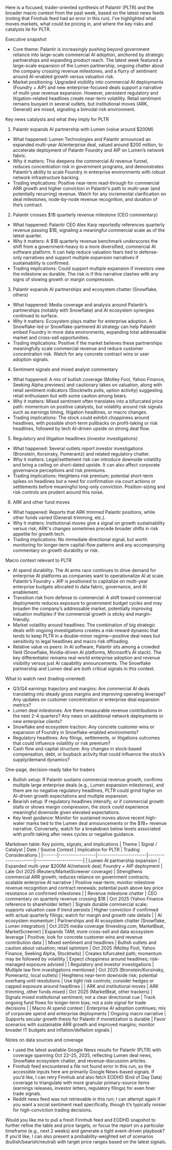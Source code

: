 Here is a focused, trader-oriented synthesis of Palantir (PLTR) and the broader macro context from the past week, based on the latest news feeds (noting that Finnhub feed had an error in this run). I’ve highlighted what moves markets, what could be pricing in, and where the key risks and catalysts lie for PLTR.

Executive snapshot
- Core theme: Palantir is increasingly pushing beyond government reliance into large-scale commercial AI adoption, anchored by strategic partnerships and expanding product reach. The latest week featured a large-scale expansion of the Lumen partnership, ongoing chatter about the company crossing revenue milestones, and a flurry of sentiment around AI-enabled growth versus valuation risk.
- Market positioning: Upgraded visibility into commercial AI deployments (Foundry + AIP) and new enterprise-focused deals support a narrative of multi-year revenue expansion. However, persistent regulatory and litigation-related headlines create near-term volatility. Retail sentiment remains buoyant in several outlets, but institutional moves (ARK, Generali) are mixed, signaling a bimodal risk environment.

Key news catalysts and what they imply for PLTR
1) Palantir expands AI partnership with Lumen (value around $200M)
- What happened: Lumen Technologies and Palantir announced an expanded multi-year AI/enterprise deal, valued around $200 million, to accelerate deployment of Palantir Foundry and AIP on Lumen’s network fabric.
- Why it matters: This deepens the commercial AI revenue funnel, reduces concentration risk in government programs, and demonstrates Palantir’s ability to scale Foundry in enterprise environments with robust network infrastructure backing.
- Trading implications: Positive near-term read-through for commercial ARR growth and higher conviction in Palantir’s path to multi-year (and potentially recurring) revenue. Watch for any incremental clarification on deal milestones, node-by-node revenue recognition, and duration of the’s contract.

2) Palantir crosses $1B quarterly revenue milestone (CEO commentary)
- What happened: Palantir CEO Alex Karp reportedly references quarterly revenue passing $1B, signaling a meaningful commercial scale as of the latest quarter.
- Why it matters: A $1B quarterly revenue benchmark underscores the shift from a government-heavy to a more diversified, commercial AI software platform. It can help reduce valuation fears tied to defense-only narratives and support multiple expansion narratives if sustainability is confirmed.
- Trading implications: Could support multiple expansion if investors view the milestone as durable. The risk is if this narrative clashes with any signs of slowing growth or margin compression.

3) Palantir expands AI partnerships and ecosystem chatter (Snowflake, others)
- What happened: Media coverage and analysis around Palantir’s partnerships (notably with Snowflake) and AI ecosystem synergies continued to surface.
- Why it matters: Ecosystem plays matter for enterprise adoption. A Snowflake-led or Snowflake-partnered AI strategy can help Palantir embed Foundry in more data environments, expanding total addressable market and cross-sell opportunities.
- Trading implications: Positive if the market believes these partnerships meaningfully scale commercial revenue and reduce customer concentration risk. Watch for any concrete contract wins or user adoption signals.

4) Sentiment signals and mixed analyst commentary
- What happened: A mix of bullish coverage (Motley Fool, Yahoo Finance, Seeking Alpha previews) and cautionary takes on valuation, along with retail sentiment indicators (Stocktwits polls, option activity) suggesting retail enthusiasm but with some caution among bears.
- Why it matters: Mixed sentiment often translates into a bifurcated price path: momentum on positive catalysts, but volatility around risk signals such as earnings timing, litigation headlines, or macro changes.
- Trading implications: The stock could exhibit choppiness around headlines, with possible short-term pullbacks on profit-taking or risk headlines, followed by tech AI-driven upside on strong deal flow.

5) Regulatory and litigation headlines (investor investigations)
- What happened: Several outlets report investor investigations (Bronstein, Korsinsky, Pomerantz) and related regulatory chatter.
- Why it matters: Legal/settlement risk can introduce downside volatility and bring a ceiling on short-dated upside. It can also affect corporate governance perceptions and risk premiums.
- Trading implications: Heightens risk premium; potential short-term spikes on headlines but a need for confirmation via court actions or settlements before meaningful long-only conviction. Position-sizing and risk controls are prudent around this noise.

6) ARK and other fund moves
- What happened: Reports that ARK trimmed Palantir positions, while other funds varied (Generali trimming, etc.).
- Why it matters: Institutional moves give a signal on growth sustainability versus risk; ARK's changes sometimes precede broader shifts in risk appetite for growth tech.
- Trading implications: No immediate directional signal, but worth monitoring for longer-term capital-flow patterns and any accompanying commentary on growth durability or risk.

Macro context relevant to PLTR
- AI spend durability: The AI arms race continues to drive demand for enterprise AI platforms as companies want to operationalize AI at scale. Palantir’s Foundry + AIP is positioned to capitalize on multi-year enterprise budgets allocated to data fabric, governance, and AI enablement.
- Transition risk from defense to commercial: A shift toward commercial deployments reduces exposure to government budget cycles and may broaden the company’s addressable market, potentially improving valuation multiples if the commercial growth is sticky and margin-friendly.
- Market volatility around headlines: The combination of big strategic deals with ongoing investigations creates a risk-reward dynamic that tends to keep PLTR in a double-minor regime—positive deal news but sensitivity to legal headlines and macro risk offloading.
- Relative value vs peers: In AI software, Palantir sits among a crowded field (Snowflake, Nvidia-driven AI platforms, Microsoft’s AI stack). The key differentiator remains real-world enterprise adoption and revenue visibility versus just AI capability announcements. The Snowflake partnership and Lumen deal are both critical signals in this context.

What to watch next (trading-oriented)
- Q3/Q4 earnings trajectory and margins: Are commercial AI deals translating into steady gross margins and improving operating leverage? Any updates on customer concentration or enterprise deal expansion metrics?
- Lumen deal milestones: Are there measurable revenue contributions in the next 2-4 quarters? Any news on additional network deployments or new enterprise clients?
- Snowflake and ecosystem traction: Any concrete customer wins or expansion of Foundry in Snowflake-enabled environments?
- Regulatory headlines: Any filings, settlements, or litigations outcomes that could influence volatility or risk premium?
- Cash flow and capital structure: Any changes in stock-based compensation, debt, or buyback activity that could influence the stock’s supply/demand dynamics?

One-page, decision-ready take for traders
- Bullish setup: If Palantir sustains commercial revenue growth, confirms multiple large enterprise deals (e.g., Lumen expansion milestones), and there are no negative regulatory headlines, PLTR could grind higher on AI-driven growth expectations and multiple expansion.
- Bearish setup: If regulatory headlines intensify, or if commercial growth stalls or shows margin compression, the stock could experience meaningful downside given elevated expectations.
- Key level guidance: Monitor for sustained moves above recent high-water marks tied to the Lumen deal announcements or the $1B+ revenue narrative. Conversely, watch for a breakdown below levels associated with profit-taking after news cycles or negative guidance.

Markdown table: Key points, signals, and implications
| Theme | Signal / Catalyst | Date / Source Context | Implication for PLTR | Trading Considerations |
|-------|------------------|------------------------|----------------------|-----------------------|
| Lumen AI partnership expansion | Expanded multi-year $200M AI/network deal; Foundry + AIP deployment | Late Oct 2025 (Reuters/MarketScreener coverage) | Strengthens commercial ARR growth; reduces reliance on government contracts; scalable enterprise AI narrative | Positive near-term; monitor milestone revenue recognition and contract renewals; potential push above key price resistance on confirmed milestones |
| Revenue milestone chatter | CEO commentary on quarterly revenue crossing $1B | Oct 2025 (Yahoo Finance reference to shareholder letter) | Signals durable commercial scale; supports valuation case if trend persists | Higher conviction if confirmed with actual quarterly filings; watch for margin and growth rate details |
| AI ecosystem momentum | Partnerships and AI ecosystem chatter (Snowflake, Lumen integration) | Oct 2025 media coverage (Investing.com, MarketBeat, MarketScreener) | Expands TAM; more cross-sell and data ecosystem leverage | Positive; look for concrete customer wins and revenue contribution data |
| Mixed sentiment and headlines | Bullish outlets and caution about valuation; retail optimism | Oct 2025 (Motley Fool, Yahoo Finance, Seeking Alpha, Stocktwits) | Creates bifurcated path; momentum may be followed by volatility | Expect choppiness around headlines; risk-managed exposure advised |
| Regulatory and investor investigations | Multiple law firm investigations mentioned | Oct 2025 (Bronstein/Korsinsky, Pomerantz, local outlets) | Heightens near-term downside risk; potential overhang until resolutions | Use tight risk controls; consider hedges or capped exposure around headlines |
| ARK and institutional moves | ARK trimming, other funds mixed | Oct 2025 (MarketBeat, other trackers) | Signals mixed institutional sentiment; not a clear directional cue | Track ongoing fund flows for longer-term bias; not a sole signal for trade decisions |
| Macro AI spend context | Enterprise AI adoption continues; mix of corporate spend and enterprise deployments | Ongoing macro narrative | Supports secular growth thesis for Palantir if monetization is durable | Favor scenarios with sustainable ARR growth and improved margins; monitor broader IT budgets and inflation/deflation signals |

Notes on data sources and coverage
- I used the latest available Google News results for Palantir (PLTR) with coverage spanning Oct 22–25, 2025, reflecting Lumen deal news, Snowflake ecosystem chatter, and revenue-discussion articles.
- Finnhub feed encountered a file not found error in this run, so the accessible inputs here are primarily Google News-based signals. If you’d like, I can retry Finnhub and also fetch EODHD (End of Day Data) coverage to triangulate with more granular primary-source items (earnings releases, investor letters, regulatory filings) for even finer trade signals.
- Reddit news feed was not retrievable in this run; I can attempt again if you want a social sentiment read specifically, though it’s typically noisier for high-conviction trading decisions.

Would you like me to pull a fresh Finnhub feed and EODHD snapshot to further refine the table and price targets, or focus the report on a particular timeframe (e.g., next 2 weeks) and generate a tight event-driven playbook? If you’d like, I can also present a probability-weighted set of scenarios (bullish/bearish/neutral) with target price ranges based on the latest signals.